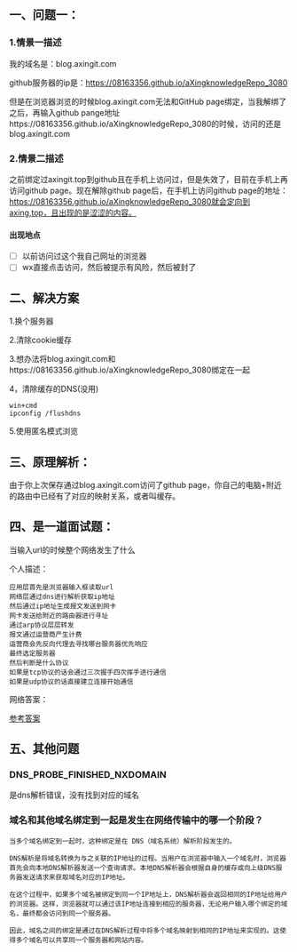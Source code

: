 ## 一、问题一：

### 1.情景一描述

我的域名是：blog.axingit.com

github服务器的ip是：https://08163356.github.io/aXingknowledgeRepo_3080

但是在浏览器浏览的时候blog.axingit.com无法和GitHub page绑定，当我解绑了之后，再输入github pange地址https://08163356.github.io/aXingknowledgeRepo_3080的时候，访问的还是blog.axingit.com

### 2.情景二描述

之前绑定过axingit.top到github且在手机上访问过，但是失效了，目前在手机上再访问github page。现在解除github page后，在手机上访问github page的地址：https://08163356.github.io/aXingknowledgeRepo_3080就会定向到axing,top，且出现的是涩涩的内容。

#### 出现地点

- [ ] 以前访问过这个我自己网址的浏览器
- [ ] wx直接点击访问，然后被提示有风险，然后被封了

## 二、解决方案

1.换个服务器

2.清除cookie缓存

3.想办法将blog.axingit.com和https://08163356.github.io/aXingknowledgeRepo_3080绑定在一起

4，清除缓存的DNS(没用)

```
win+cmd
ipconfig /flushdns
```

5.使用匿名模式浏览

## 三、原理解析：

由于你上次保存通过blog.axingit.com访问了github page，你自己的电脑+附近的路由中已经有了对应的映射关系，或者叫缓存。

## 四、是一道面试题：

当输入url的时候整个网络发生了什么

个人描述：

```
应用层首先是浏览器输入框读取url
网络层通过dns进行解析获取ip地址
然后通过ip地址生成报文发送到网卡
网卡发送给附近的路由器进行寻址
通过arp协议层层转发
报文通过运营商产生计费
运营商会先反向代理去寻找哪台服务器优先响应
最终选定服务器
然后判断是什么协议
如果是tcp协议的话会通过三次握手四次挥手进行通信
如果是udp协议的话直接建立连接开始通信 
```

网络答案：

[参考答案](https://blog.csdn.net/mingchengtx/article/details/106000231#:~:text=%E7%BD%91%E7%BB%9C%E9%97%AE%E9%A2%98%EF%BC%9A%E8%BE%93%E5%85%A5url%E5%90%8E%E5%8F%91%E7%94%9F%E4%BA%86%E4%BB%80%E4%B9%88%EF%BC%8C%E8%AF%A6%E7%BB%86%E8%AF%B4%E6%98%8E%E5%90%84%E5%B1%82%E4%B9%8B%E9%97%B4%E7%9A%84%E4%BD%9C%E7%94%A8%201%201.DNS%E5%9F%9F%E5%90%8D%E8%A7%A3%E6%9E%90%20%E5%9C%A8%E6%B5%8F%E8%A7%88%E5%99%A8DNS%E7%BC%93%E5%AD%98%E4%B8%AD%E6%90%9C%E7%B4%A2%20...%202%202.%E5%BB%BA%E7%AB%8BTCP%E8%BF%9E%E6%8E%A5%20%E4%B8%BB%E6%9C%BA%E6%B5%8F%E8%A7%88%E5%99%A8%E9%80%9A%E8%BF%87DNS%E8%A7%A3%E6%9E%90%E5%BE%97%E5%88%B0%E4%BA%86%E7%9B%AE%E6%A0%87%E6%9C%8D%E5%8A%A1%E5%99%A8%E7%9A%84IP%E5%9C%B0%E5%9D%80%E5%90%8E%EF%BC%8C%E4%B8%8E%E6%9C%8D%E5%8A%A1%E5%99%A8%E5%BB%BA%E7%AB%8BTCP%E8%BF%9E%E6%8E%A5%E3%80%82,7%206%20%E6%B5%8F%E8%A7%88%E5%99%A8%E6%98%BE%E7%A4%BA%E9%A1%B5%E9%9D%A2%20...%208%207%20%E8%8E%B7%E5%8F%96%E5%85%B6%E4%BB%96%E5%86%85%E5%AE%B9%20)

## 五、其他问题

### DNS_PROBE_FINISHED_NXDOMAIN

是dns解析错误，没有找到对应的域名

### 域名和其他域名绑定到一起是发生在网络传输中的哪一个阶段？

```
当多个域名绑定到一起时，这种绑定是在 DNS（域名系统）解析阶段发生的。

DNS解析是将域名转换为与之关联的IP地址的过程。当用户在浏览器中输入一个域名时，浏览器首先会向本地DNS解析器发送一个查询请求。本地DNS解析器会根据自身的缓存或向上级DNS服务器发送请求来获取域名对应的IP地址。

在这个过程中，如果多个域名被绑定到同一个IP地址上，DNS解析器会返回相同的IP地址给用户的浏览器。这样，浏览器就可以通过该IP地址连接到相应的服务器，无论用户输入哪个绑定的域名，最终都会访问到同一个服务器。

因此，域名之间的绑定是通过在DNS解析过程中将多个域名映射到相同的IP地址来实现的。这使得多个域名可以共享同一个服务器和网站内容。
```

